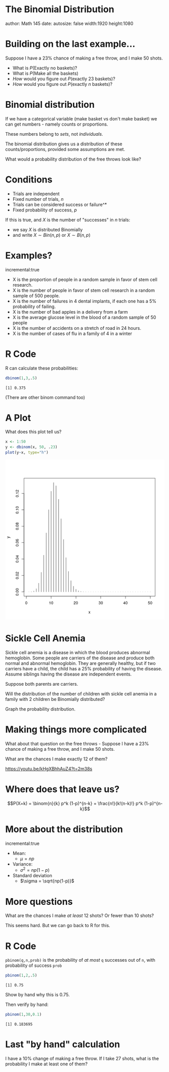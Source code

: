 The Binomial Distribution
========================================================
author: Math 145
date:
autosize: false
width:1920
height:1080

Building on the last example... 
===
Suppose I have a 23% chance of making a free throw, and I make 50 shots.

* What is $P(\text{Exactly no baskets})$?
* What is $P(\text{Make all the baskets})$
* *How* would you figure out $P(\text{exactly 23 baskets})$?
* *How* would you figure out $P(\text{exactly } n \text{ baskets})$?

Binomial distribution
===
If we have a categorical variable (make basket vs don't make basket) we can get numbers - namely counts or proportions.

These numbers belong to *sets*, not *individuals*.

The binomial distribution gives us a distribution of these counts/proportions, provided some assumptions are met.

What would a probability distribution of the free throws look like?

Conditions
===
* Trials are independent
* Fixed number of trials, $n$
* Trials can be considered success or failure^*
* Fixed probability of success, $p$


If this is true, and $X$ is the number of "successes" in $n$ trials:
* we say $X$ is distributed Binomially
* and write $X \sim Bin(n,p)$ or $X \sim B(n,p)$

Examples?
===
incremental:true

* X is the proportion of people in a random sample in favor of stem cell research.
* X is the number of people in favor of stem cell research in a random sample of 500 people.
* X is the number of failures in 4 dental implants, if each one has a 5% probability of failing.
* X is the number of bad apples in a delivery from a farm
* X is the average glucose level in the blood of a random sample of 50 people
* X is the number of accidents on a stretch of road in 24 hours.
* X is the number of cases of flu in a family of 4 in a winter

R Code
===
R can calculate these probabilities:


```r
dbinom(1,3,.5)
```

```
[1] 0.375
```

(There are other binom command too)

A Plot
===
What does this plot tell us?


```r
x <- 1:50
y <- dbinom(x, 50, .23)
plot(y~x, type="h")
```

![plot of chunk unnamed-chunk-2](binomial-figure/unnamed-chunk-2-1.png)

Sickle Cell Anemia
===
Sickle cell anemia is a disease in which the blood produces abnormal hemoglobin. Some people are carriers of the disease and produce both normal and abnormal hemoglobin. They are generally healthy, but if two carriers have a child, the child has a 25% probability of having the disease. Assume siblings having the disease are independent events.

Suppose both parents are carriers.

Will the distribution of the number of children with sickle cell anemia in a family with 2 children be Binomially distributed?

Graph the probability distribution.

Making things more complicated
===
What about that question on the free throws - 
Suppose I have a 23% chance of making a free throw, and I make 50 shots.

What are the chances I make exactly 12 of them?

https://youtu.be/kHgXBhhAuZ4?t=2m38s

Where does that leave us?
===

$$P(X=k) = \binom{n}{k} p^k (1-p)^{n-k} = \frac{n!}{k!(n-k)!} p^k (1-p)^{n-k}$$

More about the distribution
===
incremental:true

* Mean:
  * $\mu = np$
* Variance:
  * $\sigma^2 = np(1-p)$
* Standard deviation
  * $\sigma = \sqrt{np(1-p)}$

More questions
===
What are the chances I make *at least* 12 shots? Or fewer than 10 shots?

This seems hard. But we can go back to R for this.

R Code
===

`pbinom(q,n,prob)` is the probability of *at most* `q` successes out of `n`, with probability of success `prob`


```r
pbinom(1,2,.5)
```

```
[1] 0.75
```

Show by hand why this is 0.75.

Then verify by hand:


```r
pbinom(1,30,0.1)
```

```
[1] 0.183695
```


Last "by hand" calculation
===

I have a 10\% change of making a free throw. If I take 27 shots, what is the probability I make at least one of them?
